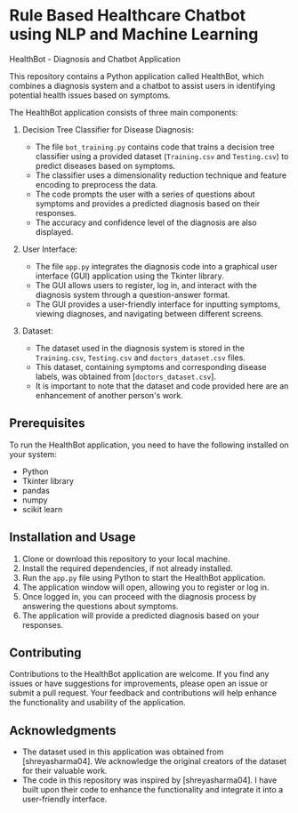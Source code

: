 # Rule Based Healthcare Chatbot using NLP and Machine Learning
 HealthBot - Diagnosis and Chatbot Application

This repository contains a Python application called HealthBot, which combines a diagnosis system and a chatbot to assist users in identifying potential health issues based on symptoms.

The HealthBot application consists of three main components:

1. Decision Tree Classifier for Disease Diagnosis:
   - The file `bot_training.py` contains code that trains a decision tree classifier using a provided dataset (`Training.csv` and `Testing.csv`) to predict diseases based on symptoms.
   - The classifier uses a dimensionality reduction technique and feature encoding to preprocess the data.
   - The code prompts the user with a series of questions about symptoms and provides a predicted diagnosis based on their responses.
   - The accuracy and confidence level of the diagnosis are also displayed.

2. User Interface:
   - The file `app.py` integrates the diagnosis code into a graphical user interface (GUI) application using the Tkinter library.
   - The GUI allows users to register, log in, and interact with the diagnosis system through a question-answer format.
   - The GUI provides a user-friendly interface for inputting symptoms, viewing diagnoses, and navigating between different screens.

3. Dataset:
   - The dataset used in the diagnosis system is stored in the `Training.csv`, `Testing.csv` and `doctors_dataset.csv` files.
   - This dataset, containing symptoms and corresponding disease labels, was obtained from [`doctors_dataset.csv`].
   - It is important to note that the dataset and code provided here are an enhancement of another person's work.

## Prerequisites

To run the HealthBot application, you need to have the following installed on your system:

- Python 
- Tkinter library 
- pandas
- numpy
- scikit learn

## Installation and Usage

1. Clone or download this repository to your local machine.
2. Install the required dependencies, if not already installed.
3. Run the `app.py` file using Python to start the HealthBot application.
4. The application window will open, allowing you to register or log in.
5. Once logged in, you can proceed with the diagnosis process by answering the questions about symptoms.
6. The application will provide a predicted diagnosis based on your responses.

## Contributing

Contributions to the HealthBot application are welcome. If you find any issues or have suggestions for improvements, please open an issue or submit a pull request. Your feedback and contributions will help enhance the functionality and usability of the application.

## Acknowledgments

- The dataset used in this application was obtained from [shreyasharma04]. We acknowledge the original creators of the dataset for their valuable work.
- The code in this repository was inspired by [shreyasharma04]. I have built upon their code to enhance the functionality and integrate it into a user-friendly interface.



